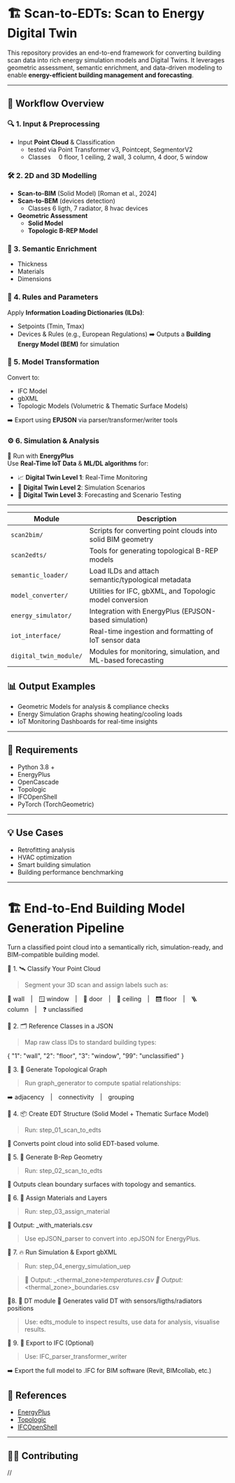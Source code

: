 # 🏗️ Scan-to-EDTs: Scan to Energy Digital Twin

This repository provides an end-to-end framework for converting building scan data into rich energy simulation models and Digital Twins. It leverages geometric assessment, semantic enrichment, and data-driven modeling to enable **energy-efficient building management and forecasting**.

---

## 🚀 Workflow Overview

### 🔍 1. Input & Preprocessing
- Input **Point Cloud** & Classification
  - tested via Point Transformer v3, Pointcept, SegmentorV2
  - Classes  0 floor, 1 ceiling, 2 wall, 3 column, 4 door, 5 window

### 🛠️ 2. 2D and 3D Modelling 
- **Scan-to-BIM** (Solid Model) [Roman et al., 2024]
- **Scan-to-BEM** (devices detection)
  - Classes 6 ligth, 7 radiator, 8 hvac devices    
- **Geometric Assessment**
  - **Solid Model**
  - **Topologic B-REP Model**

### 🧠 3. Semantic Enrichment
- Thickness  
- Materials  
- Dimensions  

### 🧾 4. Rules and Parameters
  Apply **Information Loading Dictionaries (ILDs)**:
- Setpoints (Tmin, Tmax)  
- Devices & Rules (e.g., European Regulations)
➡️ Outputs a **Building Energy Model (BEM)** for simulation

### 🧱 5. Model Transformation
Convert to:
- IFC Model  
- gbXML  
- Topologic Models (Volumetric & Thematic Surface Models)

➡️ Export using **EPJSON** via parser/transformer/writer tools

### ⚙️ 6. Simulation & Analysis
🎯 Run with **EnergyPlus**  
Use **Real-Time IoT Data** & **ML/DL algorithms** for:

- 📈 **Digital Twin Level 1**: Real-Time Monitoring  
- 🧪 **Digital Twin Level 2**: Simulation Scenarios  
- 🔮 **Digital Twin Level 3**: Forecasting and Scenario Testing

---

| Module              | Description                                                  |
| ------------------- | ------------------------------------------------------------ |
| `scan2bim/`         | Scripts for converting point clouds into solid BIM geometry  |
| `scan2edts/`        | Tools for generating topological B-REP models                |
| `semantic_loader/`  | Load ILDs and attach semantic/typological metadata           |
| `model_converter/`  | Utilities for IFC, gbXML, and Topologic model conversion     |
| `energy_simulator/` | Integration with EnergyPlus (EPJSON-based simulation)        |
| `iot_interface/`    | Real-time ingestion and formatting of IoT sensor data        |
| `digital_twin_module/`     | Modules for monitoring, simulation, and ML-based forecasting |


## 📊 Output Examples

- Geometric Models for analysis & compliance checks  
- Energy Simulation Graphs showing heating/cooling loads  
- IoT Monitoring Dashboards for real-time insights  

---

## 🔧 Requirements

- Python 3.8 +  
- EnergyPlus  
- OpenCascade
- Topologic  
- IFCOpenShell    
- PyTorch (TorchGeometric)  

---

## 💡 Use Cases

- Retrofitting analysis  
- HVAC optimization  
- Smart building simulation  
- Building performance benchmarking  

---

# 🏗️ End-to-End Building Model Generation Pipeline
Turn a classified point cloud into a semantically rich, simulation-ready, and BIM-compatible building model.

🔹 1. 🛰️ Classify Your Point Cloud
> Segment your 3D scan and assign labels such as:

🧱 wall | 🪟 window | 🚪 door | 🧼 ceiling | 🛗 floor | 🪜 column | ❓ unclassified

🔹 2. 🗂️ Reference Classes in a JSON
> Map raw class IDs to standard building types:

{ "1": "wall", "2": "floor", "3": "window", "99": "unclassified" }

🔹 3. 🧭 Generate Topological Graph
> Run graph_generator to compute spatial relationships:

➡️ adjacency | connectivity | grouping

🔹 4. 📦 Create EDT Structure (Solid Model + Thematic Surface Model)
> Run: step_01_scan_to_edts

🔁 Converts point cloud into solid EDT-based volume.

🔹 5. 🧱 Generate B-Rep Geometry
> Run: step_02_scan_to_edts

🔁 Outputs clean boundary surfaces with topology and semantics.

🔹 6. 🧪 Assign Materials and Layers
> Run: step_03_assign_material

📄 Output: <filename>_with_materials.csv
> Use epJSON_parser to convert into .epJSON for EnergyPlus.

🔹 7. 🔥 Run Simulation & Export gbXML
> Run: step_04_energy_simulation_uep

> 📄 Output: <filename>_<thermal_zone>_temperatures.csv
> 📄 Output: <filename>_<thermal_zone>_boundaries.csv

🔹8. 🏢 DT module
🧾 Generates valid DT with sensors/ligths/radiators positions
> Use: edts_module to inspect results, use data for analysis, visualise results.

🔹 9. 🏢 Export to IFC (Optional)
> Use: IFC_parser_transformer_writer

➡️ Export the full model to .IFC for BIM software (Revit, BIMcollab, etc.)


## 📎 References

- [EnergyPlus](https://energyplus.net/)  
- [Topologic](https://topologic.app/)  
- [IFCOpenShell](https://ifcopenshell.org/)  

---

## 👨‍💻 Contributing

//

